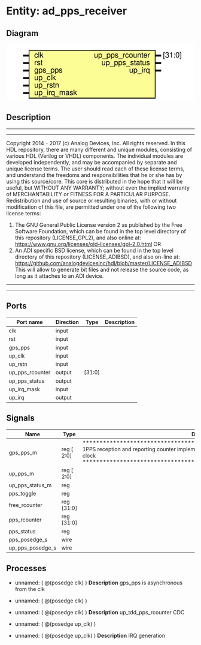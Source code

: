 # Entity: ad_pps_receiver

## Diagram

![Diagram](ad_pps_receiver.svg "Diagram")
## Description

***************************************************************************
 ***************************************************************************
 Copyright 2014 - 2017 (c) Analog Devices, Inc. All rights reserved.
 In this HDL repository, there are many different and unique modules, consisting
 of various HDL (Verilog or VHDL) components. The individual modules are
 developed independently, and may be accompanied by separate and unique license
 terms.
 The user should read each of these license terms, and understand the
 freedoms and responsibilities that he or she has by using this source/core.
 This core is distributed in the hope that it will be useful, but WITHOUT ANY
 WARRANTY; without even the implied warranty of MERCHANTABILITY or FITNESS FOR
 A PARTICULAR PURPOSE.
 Redistribution and use of source or resulting binaries, with or without modification
 of this file, are permitted under one of the following two license terms:
   1. The GNU General Public License version 2 as published by the
      Free Software Foundation, which can be found in the top level directory
      of this repository (LICENSE_GPL2), and also online at:
      <https://www.gnu.org/licenses/old-licenses/gpl-2.0.html>
 OR
   2. An ADI specific BSD license, which can be found in the top level directory
      of this repository (LICENSE_ADIBSD), and also on-line at:
      https://github.com/analogdevicesinc/hdl/blob/master/LICENSE_ADIBSD
      This will allow to generate bit files and not release the source code,
      as long as it attaches to an ADI device.
 ***************************************************************************
 ***************************************************************************
 
## Ports

| Port name       | Direction | Type   | Description |
| --------------- | --------- | ------ | ----------- |
| clk             | input     |        |             |
| rst             | input     |        |             |
| gps_pps         | input     |        |             |
| up_clk          | input     |        |             |
| up_rstn         | input     |        |             |
| up_pps_rcounter | output    | [31:0] |             |
| up_pps_status   | output    |        |             |
| up_irq_mask     | input     |        |             |
| up_irq          | output    |        |             |
## Signals

| Name             | Type         | Description                                                                                                                                                                                                                                             |
| ---------------- | ------------ | ------------------------------------------------------------------------------------------------------------------------------------------------------------------------------------------------------------------------------------------------------- |
| gps_pps_m        | reg   [ 2:0] | ************************************************************************* 1PPS reception and reporting counter implementation Note: this module should run on the core clock *************************************************************************  |
| up_pps_m         | reg   [ 2:0] |                                                                                                                                                                                                                                                         |
| up_pps_status_m  | reg          |                                                                                                                                                                                                                                                         |
| pps_toggle       | reg          |                                                                                                                                                                                                                                                         |
| free_rcounter    | reg   [31:0] |                                                                                                                                                                                                                                                         |
| pps_rcounter     | reg   [31:0] |                                                                                                                                                                                                                                                         |
| pps_status       | reg          |                                                                                                                                                                                                                                                         |
| pps_posedge_s    | wire         |                                                                                                                                                                                                                                                         |
| up_pps_posedge_s | wire         |                                                                                                                                                                                                                                                         |
## Processes
- unnamed: ( @(posedge clk) )
**Description**
gps_pps is asynchronous from the clk

- unnamed: ( @(posedge clk) )
- unnamed: ( @(posedge clk) )
**Description**
up_tdd_pps_rcounter CDC

- unnamed: ( @(posedge up_clk) )
- unnamed: ( @(posedge up_clk) )
**Description**
IRQ generation


